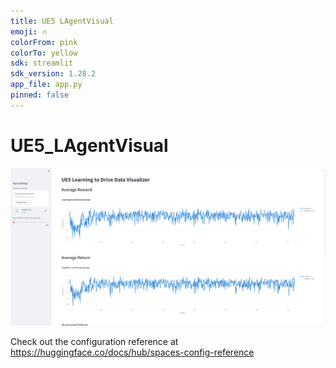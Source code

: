 ```yaml
---
title: UE5 LAgentVisual
emoji: 🔥
colorFrom: pink
colorTo: yellow
sdk: streamlit
sdk_version: 1.28.2
app_file: app.py
pinned: false
---
```


# UE5_LAgentVisual

![](https://github.com/Sunwood-ai-labs/UE5_LAgentVisual/blob/main/image/screen.png)

Check out the configuration reference at https://huggingface.co/docs/hub/spaces-config-reference
